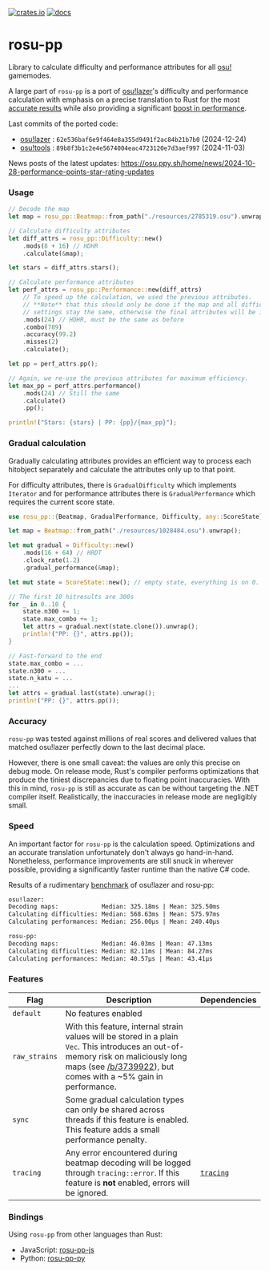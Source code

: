 [![crates.io](https://img.shields.io/crates/v/rosu-pp.svg)](https://crates.io/crates/rosu-pp) [![docs](https://docs.rs/rosu-pp/badge.svg)](https://docs.rs/rosu-pp)

# rosu-pp

<!-- cargo-rdme start -->

Library to calculate difficulty and performance attributes for all [osu!] gamemodes.

A large part of `rosu-pp` is a port of [osu!lazer]'s difficulty and performance calculation
with emphasis on a precise translation to Rust for the most [accurate results](#accuracy)
while also providing a significant [boost in performance](#speed).

Last commits of the ported code:
  - [osu!lazer] : `62e536baf6e9f464e8a355d9491f2ac84b21b7b0` (2024-12-24)
  - [osu!tools] : `89b8f3b1c2e4e5674004eac4723120e7d3aef997` (2024-11-03)

News posts of the latest updates: <https://osu.ppy.sh/home/news/2024-10-28-performance-points-star-rating-updates>

### Usage

```rust
// Decode the map
let map = rosu_pp::Beatmap::from_path("./resources/2785319.osu").unwrap();

// Calculate difficulty attributes
let diff_attrs = rosu_pp::Difficulty::new()
    .mods(8 + 16) // HDHR
    .calculate(&map);

let stars = diff_attrs.stars();

// Calculate performance attributes
let perf_attrs = rosu_pp::Performance::new(diff_attrs)
    // To speed up the calculation, we used the previous attributes.
    // **Note** that this should only be done if the map and all difficulty
    // settings stay the same, otherwise the final attributes will be incorrect!
    .mods(24) // HDHR, must be the same as before
    .combo(789)
    .accuracy(99.2)
    .misses(2)
    .calculate();

let pp = perf_attrs.pp();

// Again, we re-use the previous attributes for maximum efficiency.
let max_pp = perf_attrs.performance()
    .mods(24) // Still the same
    .calculate()
    .pp();

println!("Stars: {stars} | PP: {pp}/{max_pp}");
```

### Gradual calculation

Gradually calculating attributes provides an efficient way to process each hitobject
separately and calculate the attributes only up to that point.

For difficulty attributes, there is `GradualDifficulty` which implements `Iterator`
and for performance attributes there is `GradualPerformance` which requires the current
score state.

```rust
use rosu_pp::{Beatmap, GradualPerformance, Difficulty, any::ScoreState};

let map = Beatmap::from_path("./resources/1028484.osu").unwrap();

let mut gradual = Difficulty::new()
    .mods(16 + 64) // HRDT
    .clock_rate(1.2)
    .gradual_performance(&map);

let mut state = ScoreState::new(); // empty state, everything is on 0.

// The first 10 hitresults are 300s
for _ in 0..10 {
    state.n300 += 1;
    state.max_combo += 1;
    let attrs = gradual.next(state.clone()).unwrap();
    println!("PP: {}", attrs.pp());
}

// Fast-forward to the end
state.max_combo = ...
state.n300 = ...
state.n_katu = ...
...
let attrs = gradual.last(state).unwrap();
println!("PP: {}", attrs.pp());
```

### Accuracy

`rosu-pp` was tested against millions of real scores and delivered
values that matched osu!lazer perfectly down to the last decimal place.

However, there is one small caveat: the values are only this precise on debug mode.
On release mode, Rust's compiler performs optimizations that produce the tiniest discrepancies
due to floating point inaccuracies. With this in mind, `rosu-pp` is still as accurate as can
be without targeting the .NET compiler itself.
Realistically, the inaccuracies in release mode are negligibly small.

### Speed

An important factor for `rosu-pp` is the calculation speed. Optimizations and an accurate translation
unfortunately don't always go hand-in-hand. Nonetheless, performance improvements are still
snuck in wherever possible, providing a significantly faster runtime than the native C# code.

Results of a rudimentary [benchmark] of osu!lazer and rosu-pp:
```txt
osu!lazer:
Decoding maps:            Median: 325.18ms | Mean: 325.50ms
Calculating difficulties: Median: 568.63ms | Mean: 575.97ms
Calculating performances: Median: 256.00µs | Mean: 240.40µs

rosu-pp:
Decoding maps:            Median: 46.03ms | Mean: 47.13ms
Calculating difficulties: Median: 82.11ms | Mean: 84.27ms
Calculating performances: Median: 40.57µs | Mean: 43.41µs
```

### Features

| Flag          | Description         | Dependencies
| ------------- | ------------------- | ------------
| `default`     | No features enabled |
| `raw_strains` | With this feature, internal strain values will be stored in a plain `Vec`. This introduces an out-of-memory risk on maliciously long maps (see [/b/3739922](https://osu.ppy.sh/b/3739922)), but comes with a ~5% gain in performance. |
| `sync`        | Some gradual calculation types can only be shared across threads if this feature is enabled. This feature adds a small performance penalty. |
| `tracing`     | Any error encountered during beatmap decoding will be logged through `tracing::error`. If this feature is **not** enabled, errors will be ignored. | [`tracing`]

### Bindings

Using `rosu-pp` from other languages than Rust:
- JavaScript: [rosu-pp-js]
- Python: [rosu-pp-py]

[osu!]: https://osu.ppy.sh/home
[osu!lazer]: https://github.com/ppy/osu
[osu!tools]: https://github.com/ppy/osu-tools
[`tracing`]: https://docs.rs/tracing
[rosu-pp-js]: https://github.com/MaxOhn/rosu-pp-js
[rosu-pp-py]: https://github.com/MaxOhn/rosu-pp-py
[benchmark]: https://gist.github.com/MaxOhn/625af10011f6d7e13a171b08ccf959ff

<!-- cargo-rdme end -->
